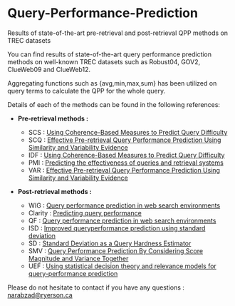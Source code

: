# Query-Performance-Prediction
Results of state-of-the-art pre-retrieval and post-retrieval QPP methods on TREC datasets

You can find results of state-of-the-art query performance prediction methods on well-known TREC datasets such as Robust04, GOV2, ClueWeb09 and  ClueWeb12.

Aggregating functions such as {avg,min,max,sum} has been utilized on query terms to calculate the QPP for the whole query.

Details of each of the methods can be found in the following references: 

- **Pre-retrieval methods :**
  - SCS : [Using Coherence-Based Measures to Predict Query Difficulty](https://link.springer.com/chapter/10.1007/978-3-540-78646-7_80)
  - SCQ : [Effective Pre-retrieval Query Performance Prediction Using Similarity and Variability Evidence](https://link.springer.com/chapter/10.1007/978-3-540-78646-7_80)
  - IDF : [Using Coherence-Based Measures to Predict Query Difficulty](https://link.springer.com/chapter/10.1007/978-3-540-78646-7_80)
  - PMI : [Predicting the effectiveness of queries and retrieval systems](https://dl.acm.org/doi/10.1145/1842890.1842906)
  - VAR : [Effective Pre-retrieval Query Performance Prediction Using Similarity and Variability Evidence](https://link.springer.com/chapter/10.1007/978-3-540-78646-7_80)

- **Post-retrieval methods :**
  - WIG : [Query performance prediction in web search environments](https://dl.acm.org/doi/10.1145/1277741.1277835)
  - Clarity : [Predicting query performance](https://dl.acm.org/doi/10.1145/564376.564429)
  - QF : [Query performance prediction in web search environments](https://dl.acm.org/doi/10.1145/1277741.1277835)
  - ISD : [Improved queryperformance prediction using standard deviation](https://dl.acm.org/doi/10.1145/2009916.2010063)
  - SD : [Standard Deviation as a Query Hardness Estimator](https://link.springer.com/chapter/10.1007/978-3-642-16321-0_21)
  - SMV : [Query Performance Prediction By Considering Score Magnitude and Variance Together](https://dl.acm.org/doi/abs/10.1145/2661829.2661906)
  - UEF : [Using statistical decision theory and relevance models for query-performance prediction](https://dl.acm.org/doi/10.1145/1835449.1835494)

Please do not hesitate to contact if you have any questions : narabzad@ryerson.ca

